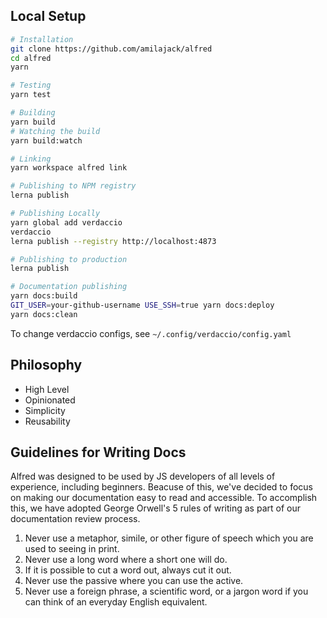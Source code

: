 ## Local Setup

```bash
# Installation
git clone https://github.com/amilajack/alfred
cd alfred
yarn

# Testing
yarn test

# Building
yarn build
# Watching the build
yarn build:watch

# Linking
yarn workspace alfred link

# Publishing to NPM registry
lerna publish

# Publishing Locally
yarn global add verdaccio
verdaccio
lerna publish --registry http://localhost:4873

# Publishing to production
lerna publish

# Documentation publishing
yarn docs:build
GIT_USER=your-github-username USE_SSH=true yarn docs:deploy
yarn docs:clean
```

To change verdaccio configs, see `~/.config/verdaccio/config.yaml`

## Philosophy

* High Level
* Opinionated
* Simplicity
* Reusability

## Guidelines for Writing Docs

Alfred was designed to be used by JS developers of all levels of experience, including beginners. Beacuse of this, we've decided to focus on making our documentation easy to read and accessible. To accomplish this, we have adopted George Orwell's 5 rules of writing as part of our documentation review process.

1. Never use a metaphor, simile, or other figure of speech which you are used to seeing in print.
2. Never use a long word where a short one will do.
3. If it is possible to cut a word out, always cut it out.
4. Never use the passive where you can use the active.
5. Never use a foreign phrase, a scientific word, or a jargon word if you can think of an everyday English equivalent.
